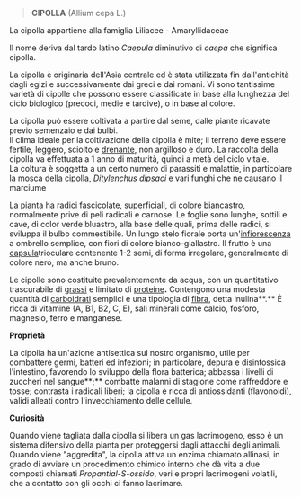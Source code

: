 > **CIPOLLA** (Allium cepa L.)

La cipolla appartiene alla famiglia Liliacee - Amaryllidaceae

Il nome deriva dal tardo latino *Caepula* diminutivo di *caepa* che
significa cipolla.

La cipolla è originaria dell'Asia centrale ed è stata utilizzata fin
dall'antichità dagli egizi e successivamente dai greci e dai romani. Vi
sono tantissime varietà di cipolle che possono essere classificate in
base alla lunghezza del ciclo biologico (precoci, medie e tardive), o in
base al colore.

La cipolla può essere coltivata a partire dal seme, dalle piante
ricavate previo semenzaio e dai bulbi.\
Il clima ideale per la coltivazione della cipolla è mite; il terreno
deve essere fertile, leggero, sciolto e
[drenante](https://www.my-personaltrainer.it/integratori/tisana-drenante.html),
non argilloso e duro. La raccolta della cipolla va effettuata a
1 anno di maturità, quindi a metà del ciclo vitale.\
La coltura è soggetta a un certo numero di parassiti e malattie, in
particolare la mosca della cipolla, *Ditylenchus dipsaci* e vari funghi
che ne causano il marciume

La pianta ha radici fascicolate, superficiali, di colore biancastro,
normalmente prive di peli radicali e carnose. Le foglie sono lunghe,
sottili e cave, di color verde bluastro, alla base delle quali, prima
delle radici, si sviluppa il bulbo commestibile. Un lungo stelo fiorale
porta
un\'[infiorescenza](https://it.wikipedia.org/wiki/Infiorescenza)
a ombrello semplice, con fiori di colore bianco-giallastro. Il frutto è
una
[capsula](https://it.wikipedia.org/wiki/Capsula_(botanica))trioculare
contenente 1-2 semi, di forma irregolare, generalmente di colore nero,
ma anche bruno.

Le cipolle sono costituite prevalentemente da acqua, con un
quantitativo trascurabile di
[grassi](https://smartfood.ieo.it/nutrizione-e-salute/nutrienti/lipidi-grassi/)
e limitato di
[proteine](https://smartfood.ieo.it/nutrizione-e-salute/nutrienti/proteine-aminoacidi/)**.**
Contengono una modesta quantità di
[carboidrati](https://smartfood.ieo.it/nutrizione-e-salute/nutrienti/carboidrati-glucidi-zuccheri/)
semplici e una tipologia di
[fibra](https://smartfood.ieo.it/nutrizione-e-salute/nutrienti/fibra-alimentare/),
detta inulina**.** È ricca di vitamine (A, B1, B2, C,
E), sali minerali come calcio, fosforo, magnesio, ferro e manganese.

**Proprietà**

La cipolla ha un\'azione antisettica sul nostro organismo,
utile per combattere germi, batteri ed infezioni; in particolare, depura
e disintossica l\'intestino, favorendo lo sviluppo della flora
batterica; abbassa i livelli di zuccheri nel sangue**;**
combatte malanni di stagione come raffreddore e tosse; contrasta i
radicali liberi; la cipolla è ricca di antiossidanti (flavonoidi),
validi alleati contro l\'invecchiamento delle cellule.

**Curiosità**

Quando viene tagliata dalla cipolla si libera un gas lacrimogeno, esso
è un sistema difensivo della pianta per proteggersi dagli
attacchi degli animali. Quando viene "aggredita", la cipolla
attiva un enzima chiamato allinasi, in grado di
avviare un procedimento chimico interno che dà vita a
due composti chiamati *Propantial-S-ossido*, veri e
propri lacrimogeni volatili, che a contatto con gli occhi ci
fanno lacrimare.
